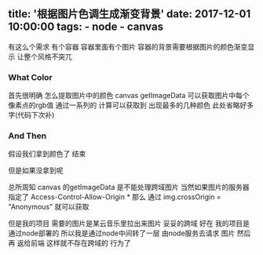 title: '根据图片色调生成渐变背景'
date: 2017-12-01 10:00:00
tags:
    - node
    - canvas
---
有这么个需求
有个容器 容器里面有个图片
容器的背景需要根据图片的颜色渐变显示
让整个风格不突兀
<!--more-->
### What Color
首先很明确 怎么提取图片中的颜色
canvas getImageData 可以获取图片中每个像素点的rgb值
通过一系列的 计算可以获取到 出现最多的几种颜色
此处省略好多字(代码下次补)

### And Then
假设我们拿到颜色了 结束

但是如果没拿到呢

总所周知 canvas 的getImageData 是不能处理跨域图片
当然如果图片的服务器 指定了 Access-Control-Allow-Origin *
那么 通过 img.crossOrigin = "Anonymous" 就可以获取

但是我的项目 需要的图片是某云音乐里拉出来图片
妥妥的跨域
好在 我的项目是通过node部署的 
所以我是通过node中间转了一层 
由node服务去请求 图片 然后再 返给前端
这样就不存在跨域的 行为了


